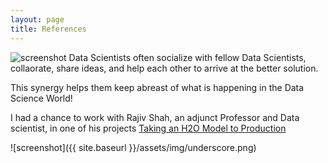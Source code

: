 ```yaml
---
layout: page
title: References
---
```


![screenshot]({{site.baseurl}}/assets/img/underscore.png)
Data Scientists often socialize with fellow Data Scientists, collaorate, share ideas, and help each other to arrive at the better solution. 

This synergy helps them keep abreast of what is happening in the Data Science World! 

I had a chance to work with Rajiv Shah, an adjunct Professor and Data scientist, in one of his projects [Taking an H2O Model to Production](http://projects.rajivshah.com/blog/2016/08/22/H2O_prod/)


![screenshot]({{ site.baseurl }}/assets/img/underscore.png)